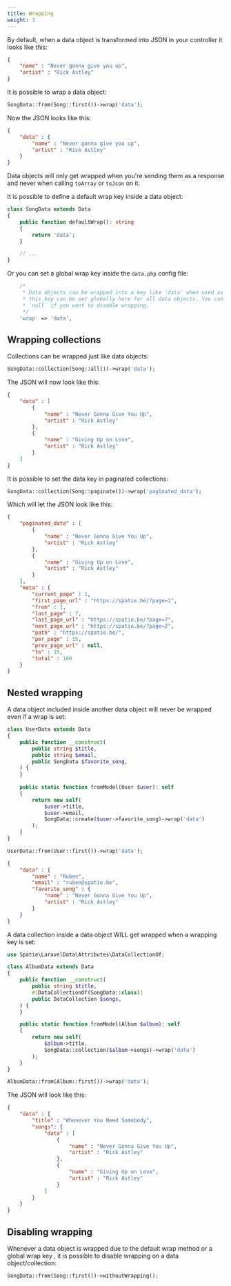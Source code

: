```yaml
---
title: Wrapping
weight: 3
---
```


By default, when a data object is transformed into JSON in your controller it looks like this:

```json
{
    "name" : "Never gonna give you up",
    "artist" : "Rick Astley"
}
```

It is possible to wrap a data object:

```php
SongData::from(Song::first())->wrap('data');
```

Now the JSON looks like this:

```json
{
    "data" : {
        "name" : "Never gonna give you up",
        "artist" : "Rick Astley"
    }
}
```

Data objects will only get wrapped when you're sending them as a response and never when calling `toArray` or `toJson` on it.

It is possible to define a default wrap key inside a data object:

```php
class SongData extends Data
{
    public function defaultWrap(): string
    {
        return 'data';
    }

    // ...
}
```

Or you can set a global wrap key inside the `data.php` config file:

```php
    /*
     * Data objects can be wrapped into a key like 'data' when used as a resource,
     * this key can be set globally here for all data objects. You can pass in
     * `null` if you want to disable wrapping.
     */
    'wrap' => 'data',
```

## Wrapping collections

Collections can be wrapped just like data objects:

```php
SongData::collection(Song::all())->wrap('data');
```

The JSON will now look like this:

```json
{
    "data" : [
        {
            "name" : "Never Gonna Give You Up",
            "artist" : "Rick Astley"
        },
        {
            "name" : "Giving Up on Love",
            "artist" : "Rick Astley"
        }
    ]
}
```

It is possible to set the data key in paginated collections:

```php
SongData::collection(Song::paginate())->wrap('paginated_data');
```

Which will let the JSON look like this:

```json
{
    "paginated_data" : [
        {
            "name" : "Never Gonna Give You Up",
            "artist" : "Rick Astley"
        },
        {
            "name" : "Giving Up on Love",
            "artist" : "Rick Astley"
        }
    ],
    "meta" : {
        "current_page" : 1,
        "first_page_url" : "https://spatie.be/?page=1",
        "from" : 1,
        "last_page" : 7,
        "last_page_url" : "https://spatie.be/?page=7",
        "next_page_url" : "https://spatie.be/?page=2",
        "path" : "https://spatie.be/",
        "per_page" : 15,
        "prev_page_url" : null,
        "to" : 15,
        "total" : 100
    }
}
```

## Nested wrapping

A data object included inside another data object will never be wrapped even if a wrap is set:

```php
class UserData extends Data
{
    public function __construct(
        public string $title,
        public string $email,
        public SongData $favorite_song,
    ) {
    }
    
    public static function fromModel(User $user): self
    {
        return new self(
            $user->title,
            $user->email,
            SongData::create($user->favorite_song)->wrap('data')
        );
    }
}

UserData::from(User::first())->wrap('data');
```

```json
{
    "data" : {
        "name" : "Ruben",
        "email" : "ruben@spatie.be",
        "favorite_song" : {
            "name" : "Never Gonna Give You Up",
            "artist" : "Rick Astley"
        }
    }
}
```

A data collection inside a data object WILL get wrapped when a wrapping key is set:

```php
use Spatie\LaravelData\Attributes\DataCollectionOf;

class AlbumData extends Data
{
    public function __construct(
        public string $title,
        #[DataCollectionOf(SongData::class)]
        public DataCollection $songs,
    ) {
    }

    public static function fromModel(Album $album): self
    {
        return new self(
            $album->title,
            SongData::collection($album->songs)->wrap('data')
        );
    }
}

AlbumData::from(Album::first())->wrap('data');
```

The JSON will look like this:

```json
{
    "data" : {
        "title" : "Whenever You Need Somebody",
        "songs": {
            "data" : [
                {
                    "name" : "Never Gonna Give You Up",
                    "artist" : "Rick Astley"
                },
                {
                    "name" : "Giving Up on Love",
                    "artist" : "Rick Astley"
                }
            ]
        }
    }
}
```

## Disabling wrapping

Whenever a data object is wrapped due to the default wrap method or a global wrap key , it is possible to disable wrapping on a data object/collection:

```php
SongData::from(Song::first())->withoutWrapping();
```
